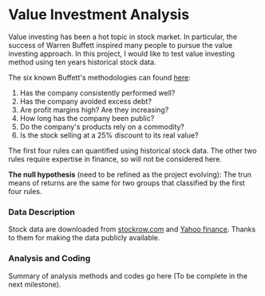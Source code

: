 # Value Investment Analysis
Value investing has been a hot topic in stock market. In particular, the success of Warren Buffett inspired many people to pursue the value investing approach. In this project, I would like to test value investing method using ten years historical stock data.

The six known Buffett's methodologies can found [here](https://www.investopedia.com/articles/01/071801.asp):

1. Has the company consistently performed well?
2. Has the company avoided excess debt?
3. Are profit margins high? Are they increasing?
4. How long has the company been public?
5. Do the company's products rely on a commodity?
6. Is the stock selling at a 25% discount to its real value?

 The first four rules can quantified using historical stock data. The other two rules require expertise in finance, so will not be considered here.

 __The null hypothesis__ (need to be refined as the project evolving): The trun means of returns are the same for two groups that classified by the first four rules.


### Data Description
Stock data are downloaded from [stockrow.com](stockrow.com) and [Yahoo finance](https://ca.finance.yahoo.com). Thanks to them for making the data publicly available.

### Analysis and Coding
Summary of analysis methods and codes go here (To be complete in the next milestone).
